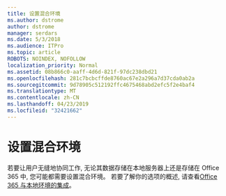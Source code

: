 ```yaml
---
title: 设置混合环境
ms.author: dstrome
author: dstrome
manager: serdars
ms.date: 5/3/2018
ms.audience: ITPro
ms.topic: article
ROBOTS: NOINDEX, NOFOLLOW
localization_priority: Normal
ms.assetid: 08b866c0-aaff-4d6d-821f-97dc238dbd21
ms.openlocfilehash: 281c7bcbcffde8760ac67e2a296a7d37cda0ab2a
ms.sourcegitcommit: 9d78905c512192ffc4675468abd2efc5f2e4baf4
ms.translationtype: MT
ms.contentlocale: zh-CN
ms.lasthandoff: 04/23/2019
ms.locfileid: "32421662"
---
```

# <a name="setting-up-a-hybrid-environment"></a>设置混合环境

若要让用户无缝地协同工作, 无论其数据存储在本地服务器上还是存储在 Office 365 中, 您可能都需要设置混合环境。 若要了解你的选项的概述, 请查看[Office 365 与本地环境的集成](https://support.office.com/article/263faf8d-aa21-428b-aed3-2021837a4b65.aspx)。
  

